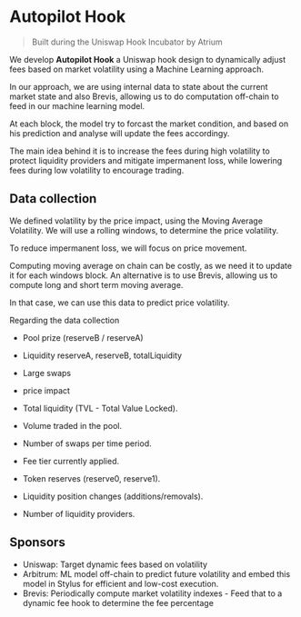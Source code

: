 
# Autopilot Hook
> Built during the Uniswap Hook Incubator by Atrium

We develop **Autopilot Hook** a Uniswap hook design to dynamically adjust fees based on market volatility using a Machine Learning approach. 

In our approach, we are using internal data to state about the current market state and also Brevis, allowing us to do computation off-chain to feed in our machine learning model.

At each block, the model try to forcast the market condition, and based on his prediction and analyse will update the fees accordingy.

The main idea behind it is to increase the fees during high volatility to protect liquidity providers and mitigate impermanent loss, while lowering fees during low volatility to encourage trading.


## Data collection

We defined volatility by the price impact, using the Moving Average Volatility. 
We will use a rolling windows, to determine the price volatility.


To reduce impermanent loss, we will focus on price movement.


Computing moving average on chain can be costly, as we need it to update it for each windows block. 
An alternative is to use Brevis, allowing us to compute long and short term moving average.

In that case, we can use this data to predict price volatility.






Regarding the data collection


- Pool prize (reserveB / reserveA)
- Liquidity reserveA, reserveB, totalLiquidity
- Large swaps
- price impact




- Total liquidity (TVL - Total Value Locked).
- Volume traded in the pool.
- Number of swaps per time period.
- Fee tier currently applied.
- Token reserves (reserve0, reserve1).
- Liquidity position changes (additions/removals).
- Number of liquidity providers.



## Sponsors

- Uniswap: Target dynamic fees based on volatility
- Arbitrum: ML model off-chain to predict future volatility and embed this model in Stylus for efficient and low-cost execution.
- Brevis: Periodically compute market volatility indexes - Feed that to a dynamic fee hook to determine the fee percentage


